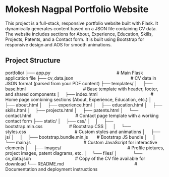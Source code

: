 # Mokesh Nagpal Portfolio Website

This project is a full-stack, responsive portfolio website built with Flask. It dynamically generates content based on a JSON file containing CV data. The website includes sections for About, Experience, Education, Skills, Projects, Patents, and a Contact form. It is built using Bootstrap for responsive design and AOS for smooth animations.

## Project Structure

portfolio/
├── app.py               # Main Flask application file
├── cv_data.json             # CV data in JSON format (parsed from your PDF content)
├── templates/
│  ├── base.html             # Base template with header, footer, and shared components
│  ├── index.html            # Home page combining sections (About, Experience, Education, etc.)
│  ├── about.html
│  ├── experience.html
│  ├── education.html
│  ├── skills.html
│  ├── projects.html
│  ├── patents.html
│  └── contact.html          # Contact page template with a working contact form
├── static/
│  ├── css/
│  │  ├── bootstrap.min.css      # Bootstrap CSS
│  │  └── styles.css           # Custom styles and animations
│  ├── js/
│  │  ├── bootstrap.bundle.min.js  # Bootstrap JS bundle
│  │  └── main.js            # Custom JavaScript for interactive elements
│  ├── images/               # Profile pictures, project images, patent diagrams, etc.
│  └── files/
│     └── cv_data.json          # Copy of the CV file available for download
└── README.md                # Documentation and deployment instructions
